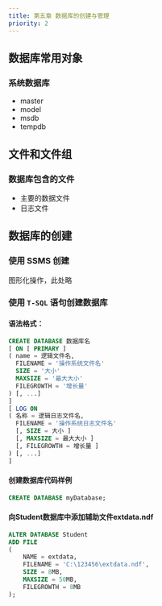 ```yaml
---
title: 第五章 数据库的创建与管理
priority: 2
---
```


## 数据库常用对象

### 系统数据库
- master
- model
- msdb
- tempdb

## 文件和文件组

### 数据库包含的文件

- 主要的数据文件
- 日志文件

## 数据库的创建

### 使用 SSMS 创建

图形化操作，此处略

### 使用 `T-SQL` 语句创建数据库

#### 语法格式：

```sql
CREATE DATABASE 数据库名
[ ON [ PRIMARY ] 
( name = 逻辑文件名, 
  FILENAME = '操作系统文件名'
  SIZE = '大小'
  MAXSIZE = '最大大小'
  FILEGROWTH = '增长量'
) [, ...] 
] 
[ LOG ON 
( 名称 = 逻辑日志文件名, 
  FILENAME = '操作系统日志文件名' 
  [, SIZE = 大小 ] 
  [, MAXSIZE = 最大大小 ] 
  [, FILEGROWTH = 增长量 ] 
) [, ...] 
]
```

#### 创建数据库代码样例

```sql
CREATE DATABASE myDatabase;
```

#### 向Student数据库中添加辅助文件extdata.ndf

```sql
ALTER DATABASE Student
ADD FILE 
(
    NAME = extdata,
    FILENAME = 'C:\123456\extdata.ndf',
    SIZE = 8MB,
    MAXSIZE = 50MB,
    FILEGROWTH = 8MB
);
```